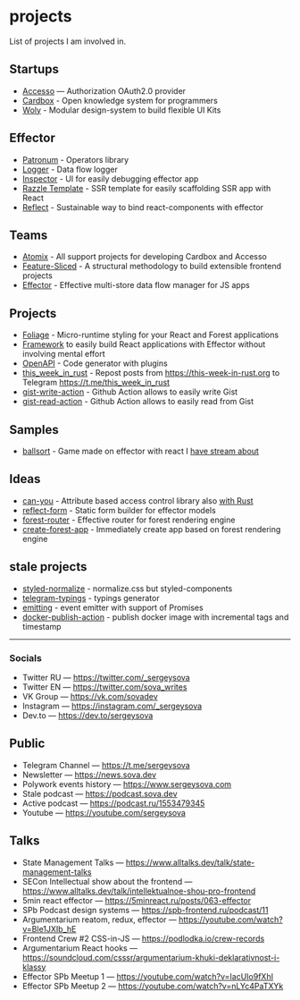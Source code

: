 # projects

List of projects I am involved in.

## Startups

- [Accesso](https://github.com/accesso-app) — Authorization OAuth2.0 provider
- [Cardbox](https://github.com/cardbox) - Open knowledge system for programmers
- [Woly](https://github.com/woly-ui) - Modular design-system to build flexible UI Kits

## Effector

- [Patronum](https://github.com/effector/patronum) - Operators library
- [Logger](https://github.com/effector/logger) - Data flow logger
- [Inspector](https://github.com/effector/inspector) - UI for easily debugging effector app
- [Razzle Template](https://github.com/effector/razzle-template) - SSR template for easily scaffolding SSR app with React
- [Reflect](https://github.com/effector/reflect) - Sustainable way to bind react-components with effector

## Teams

- [Atomix](https://github.com/atomix-team) - All support projects for developing Cardbox and Accesso
- [Feature-Sliced](https://github.com/feature-sliced) - A structural methodology to build extensible frontend projects
- [Effector](https://github.com/effector) - Effective multi-store data flow manager for JS apps

## Projects

- [Foliage](https://github.com/foliage-ui) - Micro-runtime styling for your React and Forest applications
- [Framework](https://github.com/framework) to easily build React applications with Effector without involving mental effort
- [OpenAPI](https://github.com/openapi) - Code generator with plugins
- [this_week_in_rust](https://github.com/sergeysova/this_week_in_rust.rs) - Repost posts from https://this-week-in-rust.org to Telegram https://t.me/this_week_in_rust
- [gist-write-action](https://github.com/sergeysova/gist-write-action) - Github Action allows to easily write Gist
- [gist-read-action](https://github.com/sergeysova/gist-read-action) - Github Action allows to easily read from Gist

## Samples

- [ballsort](https://github.com/sergeysova/ballsort) - Game made on effector with react I [have stream about](https://www.youtube.com/watch?v=tjjxIQd0E8c)

## Ideas

- [can-you](https://github.com/sergeysova/can-you) - Attribute based access control library also [with Rust](https://github.com/sergeysova/can-you.rs)
- [reflect-form](https://github.com/sergeysova/reflect-form) - Static form builder for effector models
- [forest-router](https://github.com/sergeysova/forest-router) - Effective router for forest rendering engine
- [create-forest-app](https://github.com/sergeysova/create-forest-app) - Immediately create app based on forest rendering engine

## stale projects

- [styled-normalize](https://github.com/sergeysova/styled-normalize) - normalize.css but styled-components
- [telegram-typings](https://github.com/sergeysova/telegram-typings) - typings generator
- [emitting](https://github.com/sergeysova/emitting) - event emitter with support of Promises
- [docker-publish-action](https://github.com/sergeysova/docker-publish-action) - publish docker image with incremental tags and timestamp

---

### Socials

- Twitter RU — https://twitter.com/_sergeysova
- Twitter EN — https://twitter.com/sova_writes
- VK Group — https://vk.com/sovadev
- Instagram — https://instagram.com/_sergeysova
- Dev.to — https://dev.to/sergeysova

## Public
- Telegram Channel — https://t.me/sergeysova
- Newsletter — https://news.sova.dev
- Polywork events history — https://www.sergeysova.com
- Stale podcast — https://podcast.sova.dev
- Active podcast — https://podcast.ru/1553479345
- Youtube — https://youtube.com/sergeysova

## Talks
- State Management Talks — https://www.alltalks.dev/talk/state-management-talks
- SECon Intellectual show about the frontend — https://www.alltalks.dev/talk/intellektualnoe-shou-pro-frontend
- 5min react effector — https://5minreact.ru/posts/063-effector
- SPb Podcast design systems — https://spb-frontend.ru/podcast/11
- Argumentarium reatom, redux, effector — https://youtube.com/watch?v=Ble1JXIb_hE
- Frontend Crew #2 CSS-in-JS — https://podlodka.io/crew-records
- Argumentarium React hooks — https://soundcloud.com/csssr/argumentarium-khuki-deklarativnost-i-klassy
- Effector SPb Meetup 1 — https://youtube.com/watch?v=IacUIo9fXhI
- Effector SPb Meetup 2 — https://youtube.com/watch?v=nLYc4PaTXYk
